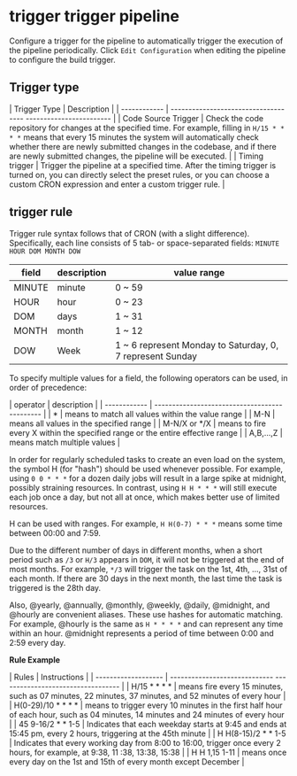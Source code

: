 # trigger trigger pipeline

Configure a trigger for the pipeline to automatically trigger the execution of the pipeline periodically. Click `Edit Configuration` when editing the pipeline to configure the build trigger.



## Trigger type

| Trigger Type | Description |
| ------------ | ------------------------------------ ------------------------ |
| Code Source Trigger | Check the code repository for changes at the specified time. For example, filling in `H/15 * * * *` means that every 15 minutes the system will automatically check whether there are newly submitted changes in the codebase, and if there are newly submitted changes, the pipeline will be executed. |
| Timing trigger | Trigger the pipeline at a specified time. After the timing trigger is turned on, you can directly select the preset rules, or you can choose a custom CRON expression and enter a custom trigger rule. |

## trigger rule

Trigger rule syntax follows that of CRON (with a slight difference). Specifically, each line consists of 5 tab- or space-separated fields: `MINUTE HOUR DOM MONTH DOW`

| field | description | value range |
| ------ | ---- | -------------------------------------- |
| MINUTE | minute | 0 ~ 59 |
| HOUR | hour | 0 ~ 23 |
| DOM | days | 1 ~ 31 |
| MONTH | month | 1 ~ 12 |
| DOW | Week | 1 ~ 6 represent Monday to Saturday, 0, 7 represent Sunday |

To specify multiple values ​​for a field, the following operators can be used, in order of precedence:

| operator | description |
| ------------ | ------------------------------------ --------- |
| * | means to match all values ​​within the value range |
| M-N | means all values ​​in the specified range |
| M-N/X or */X | means to fire every X within the specified range or the entire effective range |
| A,B,...,Z | means match multiple values ​​|

In order for regularly scheduled tasks to create an even load on the system, the symbol H (for "hash") should be used whenever possible.
For example, using `0 0 * * *` for a dozen daily jobs will result in a large spike at midnight, possibly straining resources.
In contrast, using `H H * * *` will still execute each job once a day, but not all at once, which makes better use of limited resources.

H can be used with ranges. For example, `H H(0-7) * * *` means some time between 00:00 and 7:59.

Due to the different number of days in different months, when a short period such as `/3` or `H/3` appears in `DOM`, it will not be triggered at the end of most months.
For example, `*/3` will trigger the task on the 1st, 4th, ..., 31st of each month. If there are 30 days in the next month, the last time the task is triggered is the 28th day.

Also, @yearly, @annually, @monthly, @weekly, @daily, @midnight, and @hourly are convenient aliases.
These use hashes for automatic matching. For example, @hourly is the same as `H * * * *` and can represent any time within an hour.
@midnight represents a period of time between 0:00 and 2:59 every day.

**Rule Example**

| Rules | Instructions |
| ------------------- | ----------------------------- ---------------------------------- |
| H/15 * * * * | means fire every 15 minutes, such as 07 minutes, 22 minutes, 37 minutes, and 52 minutes of every hour |
| H(0-29)/10 * * * * | means to trigger every 10 minutes in the first half hour of each hour, such as 04 minutes, 14 minutes and 24 minutes of every hour |
| 45 9-16/2 * * 1-5 | Indicates that each weekday starts at 9:45 and ends at 15:45 pm, every 2 hours, triggering at the 45th minute |
| H H(8-15)/2 * * 1-5 | Indicates that every working day from 8:00 to 16:00, trigger once every 2 hours, for example, at 9:38, 11 :38, 13:38, 15:38 |
| H H 1,15 1-11 | means once every day on the 1st and 15th of every month except December |